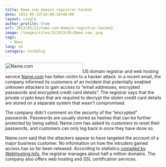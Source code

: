 ```yaml
---
title: Name.com domain registrar hacked
date: 2013-05-13T18:40:16+00:00
layout: single
author_profile: true
url: 2013/05/13/name-com-domain-registrar-hacked/
image: /images/sites/3/2013/05/Name.com_.png
tags:
  - News
lang: en
category: techblog
---
```

[<img class="alignright size-full wp-image-6588" alt="Name.com" src="/images/2013/05/Name.com_.png" width="250" height="33" />](/images/2013/05/Name.com_.png)US domain registrar and web hosting service <a href="http://www.name.com/" target="_blank" rel="external">Name.com</a> has fallen victim to a hacker attack. In a recent email, the company informed its customers of an incident that potentially enabled unknown attackers to gain access to “email addresses, encrypted passwords and encrypted credit card details”. The registrar says that the private crypto keys that are required to decrypt the stolen credit card details are stored on a separate system that wasn't compromised.

The company didn't comment on the security of the “encrypted” passwords. Passwords are usually stored as hashes that can be further protected by being salted. Name.com has asked its customers to reset their passwords, and customers can only log back in once they have done so.

Name.com said that the attackers appear to have targeted the account of a major business customer. No information on how the intruders gained access has so far been released. According to statistics <a href="http://www.webhosting.info/registrars/reports/total_domains/NAME.COM" target="_blank" rel="external">compiled by WebHosting.Info</a>, the registrar manages about half a million domains. The company also offers web hosting and SSL certification services.